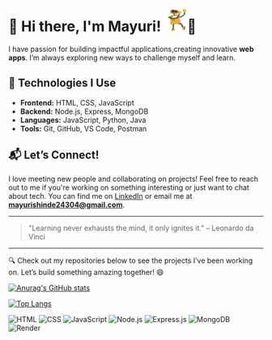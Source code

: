 # 🌟 Hi there, I'm Mayuri! <img src="https://github.com/venugopalkadamba/venugopalkadamba/blob/master/assets/hi.gif" style="height:45px;width:45px">🌟

I have passion for building impactful applications,creating innovative **web apps**. I’m always exploring new ways to challenge myself and learn.


## 🚀 Technologies I Use

- **Frontend:** HTML, CSS, JavaScript
- **Backend:** Node.js, Express, MongoDB
- **Languages:** JavaScript, Python, Java
- **Tools:** Git, GitHub, VS Code, Postman

## 📬 Let’s Connect!

I love meeting new people and collaborating on projects! Feel free to reach out to me if you're working on something interesting or just want to chat about tech. You can find me on [LinkedIn](https://www.linkedin.com/in/mayurishinde) or email me at **mayurishinde24304@gmail.com**.

---
> "Learning never exhausts the mind, it only ignites it." – Leonardo da Vinci
---
🔍 Check out my repositories below to see the projects I’ve been working on. Let’s build something amazing together! 😄


[![Anurag's GitHub stats](https://github-readme-stats.vercel.app/api?username=MAYURIRAMNATHSHINDE&show_icons=true)](https://github.com/MAYURIRAMNATHSHINDE/github-readme-stats)

[![Top Langs](https://github-readme-stats.vercel.app/api/top-langs/?username=anuraghazra&layout=donut)](https://github.com/anuraghazra/github-readme-stats)



  ![HTML](https://img.shields.io/badge/HTML5-E34F26?style=for-the-badge&logo=html5&logoColor=white) ![CSS](https://img.shields.io/badge/CSS3-1572B6?style=for-the-badge&logo=css3&logoColor=white)  ![JavaScript](https://img.shields.io/badge/JavaScript-F7DF1E?style=for-the-badge&logo=javascript&logoColor=black)  ![Node.js](https://img.shields.io/badge/Node.js-43853D?style=for-the-badge&logo=node.js&logoColor=white)  ![Express.js](https://img.shields.io/badge/Express.js-000000?style=for-the-badge&logo=express&logoColor=white)  ![MongoDB](https://img.shields.io/badge/MongoDB-47A248?style=for-the-badge&logo=mongodb&logoColor=white)  ![Render](https://img.shields.io/badge/Render-46E3B7?style=for-the-badge&logo=render&logoColor=white)  





